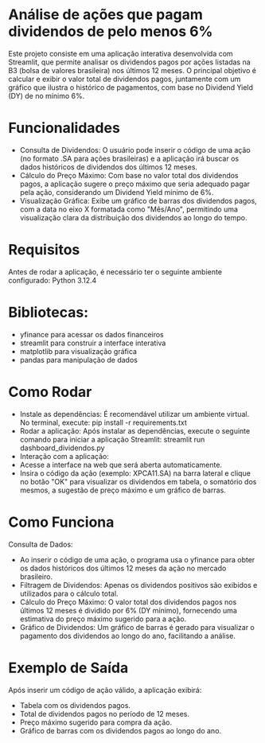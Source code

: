# Análise de ações que pagam dividendos de pelo menos 6%
Este projeto consiste em uma aplicação interativa desenvolvida com Streamlit, que permite analisar os dividendos pagos por ações listadas na B3 (bolsa de valores brasileira) nos últimos 12 meses. 
O principal objetivo é calcular e exibir o valor total de dividendos pagos, juntamente com um gráfico que ilustra o histórico de pagamentos, com base no Dividend Yield (DY) de no mínimo 6%.
# Funcionalidades
  - Consulta de Dividendos: O usuário pode inserir o código de uma ação (no formato .SA para ações brasileiras) e a aplicação irá buscar os dados históricos de dividendos dos últimos 12 meses.
  -  Cálculo do Preço Máximo: Com base no valor total dos dividendos pagos, a aplicação sugere o preço máximo que seria adequado pagar pela ação, considerando um Dividend Yield mínimo de 6%.
  - Visualização Gráfica: Exibe um gráfico de barras dos dividendos pagos, com a data no eixo X formatada como "Mês/Ano", permitindo uma visualização clara da distribuição dos dividendos ao longo do tempo.
# Requisitos
  Antes de rodar a aplicação, é necessário ter o seguinte ambiente configurado:
  Python 3.12.4
# Bibliotecas:
  - yfinance para acessar os dados financeiros
  - streamlit para construir a interface interativa
  - matplotlib para visualização gráfica
  - pandas para manipulação de dados
# Como Rodar
  - Instale as dependências: É recomendável utilizar um ambiente virtual. No terminal, execute: pip install -r requirements.txt
  - Rodar a aplicação: Após instalar as dependências, execute o seguinte comando para iniciar a aplicação Streamlit: streamlit run dashboard_dividendos.py
  - Interação com a aplicação:
  - Acesse a interface na web que será aberta automaticamente.
  - Insira o código da ação (exemplo: XPCA11.SA) na barra lateral e clique no botão "OK" para visualizar os dividendos em tabela, o somatório dos mesmos, a sugestão de preço máximo e um gráfico de barras.
# Como Funciona
  Consulta de Dados: 
  - Ao inserir o código de uma ação, o programa usa o yfinance para obter os dados históricos dos últimos 12 meses da ação no mercado brasileiro.  
  - Filtragem de Dividendos: Apenas os dividendos positivos são exibidos e utilizados para o cálculo total.  
  - Cálculo do Preço Máximo: O valor total dos dividendos pagos nos últimos 12 meses é dividido por 6% (DY mínimo), fornecendo uma estimativa do preço máximo sugerido para a ação.  
  - Gráfico de Dividendos: Um gráfico de barras é gerado para visualizar o pagamento dos dividendos ao longo do ano, facilitando a análise.
# Exemplo de Saída
  Após inserir um código de ação válido, a aplicação exibirá:
  - Tabela com os dividendos pagos.
  - Total de dividendos pagos no período de 12 meses.
  - Preço máximo sugerido para compra da ação.
  - Gráfico de barras com os dividendos pagos ao longo do ano.
